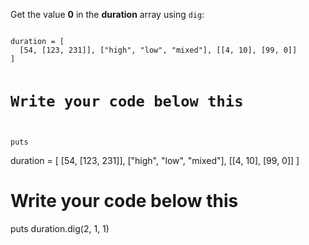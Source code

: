 Get the value **0** in the **duration**
array using `dig`:

<codeblock language="ruby" type="exercise" testMode="fixedInput">
<code>
duration = [
  [54, [123, 231]], ["high", "low", "mixed"], [[4, 10], [99, 0]]
]

# Write your code below this

puts
</code>

<solution>
duration = [
  [54, [123, 231]], ["high", "low", "mixed"], [[4, 10], [99, 0]]
]

# Write your code below this

puts duration.dig(2, 1, 1)
</solution>
</codeblock>